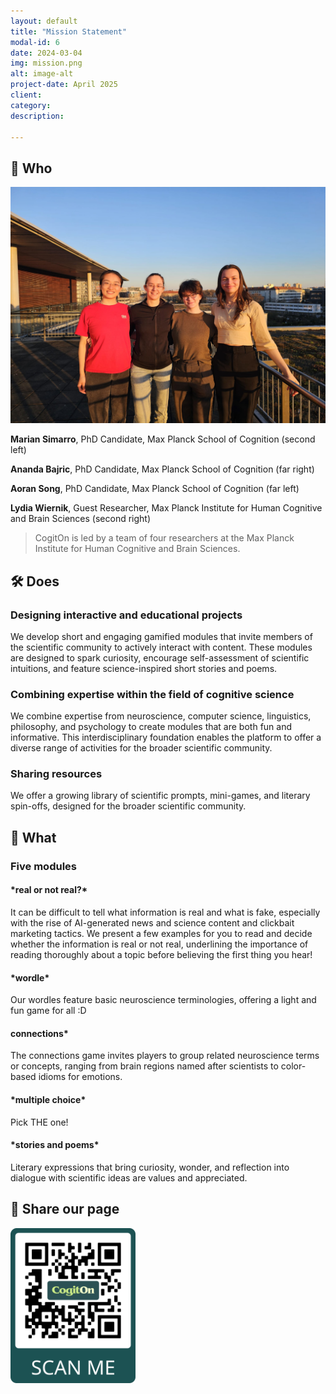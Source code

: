 ```yaml
---
layout: default
title: "Mission Statement"
modal-id: 6
date: 2024-03-04
img: mission.png
alt: image-alt
project-date: April 2025
client: 
category:
description: 

---
```


## 🧠 Who

<img src="img/portfolio/team.jpg" width="600" />

<div style="text-align: left;"> 

**Marian Simarro**, PhD Candidate, Max Planck School of Cognition (second left)

**Ananda Bajric**, PhD Candidate, Max Planck School of Cognition (far right)

**Aoran Song**, PhD Candidate, Max Planck School of Cognition (far left)

**Lydia Wiernik**, Guest Researcher, Max Planck Institute for Human Cognitive and Brain Sciences (second right)

</div>

> CogitOn is led by a team of four researchers at the Max Planck Institute for Human Cognitive and Brain Sciences.

## 🛠️ Does

### **Designing interactive and educational projects**  

<div style="text-align: left;"> 

 We develop short and engaging gamified modules that invite members of the scientific community to actively interact with content. These modules are designed to spark curiosity, encourage self-assessment of scientific intuitions, and feature science-inspired short stories and poems.

</div>

### **Combining expertise within the field of cognitive science**

<div style="text-align: left;"> 

We combine expertise from neuroscience, computer science, linguistics, philosophy, and psychology to create modules that are both fun and informative. This interdisciplinary foundation enables the platform to offer a diverse range of activities for the broader scientific community.

</div>


### **Sharing resources**

<div style="text-align: left;"> 

We offer a growing library of scientific prompts, mini-games, and literary spin-offs, designed for the broader scientific community.

</div>


## 🎯 What

<h3 style="text-align: left;">Five modules</h3>

<h4 style="text-align: left;">*real or not real?*</h4>

<div style="text-align: left;"> 

It can be difficult to tell what information is real and what is fake, especially with the rise of AI-generated news and science content and clickbait marketing tactics. We present a few examples for you to read and decide whether the information is real or not real, underlining the importance of reading thoroughly about a topic before believing the first thing you hear!

</div>


<h4 style="text-align: left;">*wordle*</h4>

<div style="text-align: left;"> 

Our wordles feature basic neuroscience terminologies, offering a light and fun game for all :D

</div>


<h4 style="text-align: left;">connections*</h4>

<div style="text-align: left;"> 

The connections game invites players to group related neuroscience terms or concepts, ranging from brain regions named after scientists to color-based idioms for emotions. 

</div>


<h4 style="text-align: left;">*multiple choice*</h4>

<div style="text-align: left;"> 

Pick THE one!

</div>

<h4 style="text-align: left;">*stories and poems*</h4>

<div style="text-align: left;"> 

Literary expressions that bring curiosity, wonder, and reflection into dialogue with scientific ideas are values and appreciated.

</div>


## 💌 Share our page

<img src="img/portfolio/CogitOn_QR_Code.png" width="200" />
